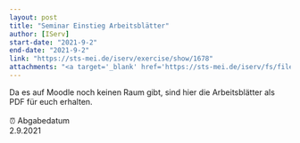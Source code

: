 ```yaml
---
layout: post
title: "Seminar Einstieg Arbeitsblätter"
author: [IServ]
start-date: "2021-9-2"
end-date: "2021-9-2"
link: "https://sts-mei.de/iserv/exercise/show/1678"
attachments: "<a target='_blank' href='https://sts-mei.de/iserv/fs/file/exercise-dl/26890/1%20Arbeitsbl%C3%A4tter%20f%C3%BCr%20UE%201.pdf'>1_Arbeitsbl%C3%A4tter_f%C3%BCr_UE_1.pdf</a><br> "
---
```

Da es auf Moodle noch keinen Raum gibt, sind hier die Arbeitsblätter als PDF für euch erhalten. <br><br> ⏰ Abgabedatum <br>2.9.2021